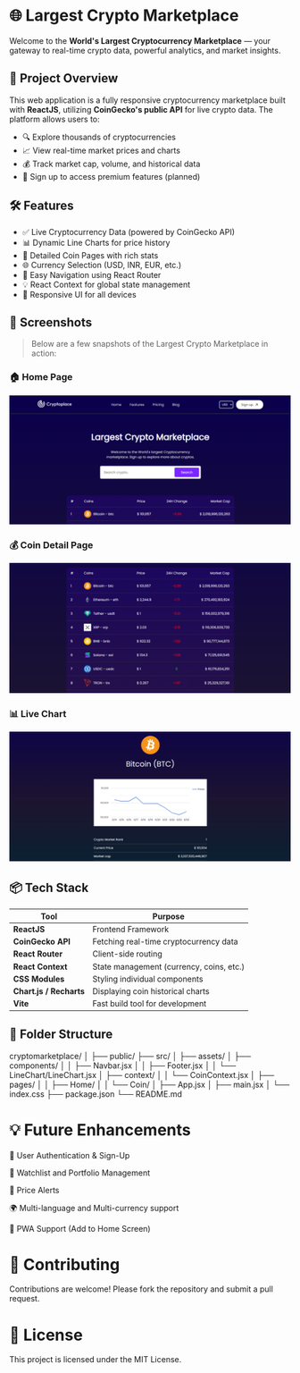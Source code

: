 # 🌐 Largest Crypto Marketplace

Welcome to the **World's Largest Cryptocurrency Marketplace** — your gateway to real-time crypto data, powerful analytics, and market insights.

## 🚀 Project Overview

This web application is a fully responsive cryptocurrency marketplace built with **ReactJS**, utilizing **CoinGecko's public API** for live crypto data. The platform allows users to:

- 🔍 Explore thousands of cryptocurrencies
- 📈 View real-time market prices and charts
- 💰 Track market cap, volume, and historical data
- 🔐 Sign up to access premium features (planned)

## 🛠️ Features

- ✅ Live Cryptocurrency Data (powered by CoinGecko API)
- 📊 Dynamic Line Charts for price history
- 🔎 Detailed Coin Pages with rich stats
- 🌐 Currency Selection (USD, INR, EUR, etc.)
- 🧭 Easy Navigation using React Router
- 💡 React Context for global state management
- 🎨 Responsive UI for all devices

## 📸 Screenshots

> Below are a few snapshots of the Largest Crypto Marketplace in action:

### 🏠 Home Page

![Home Page](./1a.png)

### 💰 Coin Detail Page

![Coin Page](./2a.png)

### 📊 Live Chart

![Chart Page](./3a.png)


## 📦 Tech Stack

| Tool            | Purpose                                      |
|-----------------|----------------------------------------------|
| **ReactJS**     | Frontend Framework                           |
| **CoinGecko API** | Fetching real-time cryptocurrency data      |
| **React Router**| Client-side routing                          |
| **React Context**| State management (currency, coins, etc.)     |
| **CSS Modules** | Styling individual components                |
| **Chart.js / Recharts** | Displaying coin historical charts      |
| **Vite**        | Fast build tool for development              |

## 📂 Folder Structure

cryptomarketplace/
│
├── public/
├── src/
│ ├── assets/
│ ├── components/
│ │ ├── Navbar.jsx
│ │ ├── Footer.jsx
│ │ └── LineChart/LineChart.jsx
│ ├── context/
│ │ └── CoinContext.jsx
│ ├── pages/
│ │ ├── Home/
│ │ └── Coin/
│ ├── App.jsx
│ ├── main.jsx
│ └── index.css
├── package.json
└── README.md

# 💡 Future Enhancements
🧾 User Authentication & Sign-Up

💼 Watchlist and Portfolio Management

🔔 Price Alerts

🌍 Multi-language and Multi-currency support

📱 PWA Support (Add to Home Screen)

 # 🤝 Contributing
Contributions are welcome! Please fork the repository and submit a pull request.

# 📄 License
This project is licensed under the MIT License.

